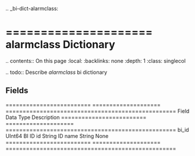 .. _bi-dict-alarmclass:

=====================
alarmclass Dictionary
=====================

.. contents:: On this page
    :local:
    :backlinks: none
    :depth: 1
    :class: singlecol

.. todo::
    Describe *alarmclass* bi dictionary

Fields
------

========================= ==================== ==================================================
Field                     Data Type            Description
========================= ==================== ==================================================
bi_id                     UInt64               BI ID
id                        String               ID
name                      String               None
========================= ==================== ==================================================
